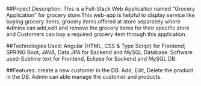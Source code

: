 ##Project Description:
  This is a Full-Stack Web Applicaiton  named "Grocery Application" for grocery store.This web-app is helpful to display service like buying grocery items, grocery items offered at store separately where Admins can add,edit and remove the grocery items for their specific store and Customers can buy a required grocery item through this application.

##Technologies Used: 
    Angular (HTML, CSS & Type Script) for Frontend; 
    SPRING Boot, JAVA, Data JPA for Backend and MySQL Database. 
    Software used-Sublime text for Frontend, Eclipse for Backend and MySQL DB.
  
##Features:
    create a new customer in the DB.
    Add, Edit, Delete the product in the DB.
    Admin can able manage the customer and products.
